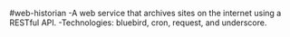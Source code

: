 #web-historian
-A web service that archives sites on the internet using a RESTful API.
-Technologies: bluebird, cron, request, and underscore.
